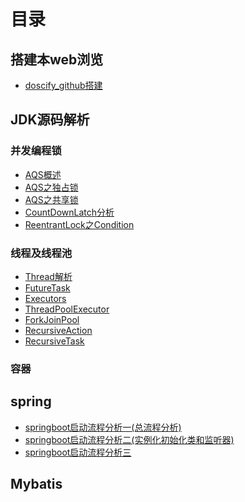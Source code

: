 # 目录

## 搭建本web浏览

* [doscify_github搭建](doscify_github搭建.md)

## JDK源码解析

### 并发编程锁

* [AQS概述](JDK/并发编程之锁/AQS-概述.md)
* [AQS之独占锁](JDK/并发编程之锁/AQS-独占锁(ReentrantLock).md)
* [AQS之共享锁](JDK/并发编程之锁/AQS共享锁(semaphore).md)
* [CountDownLatch分析](JDK/并发编程之锁/CountDownLatch.md)
* [ReentrantLock之Condition](JDK/并发编程之锁/ReentrantLock之condition使用.md)

### 线程及线程池

* [Thread解析](JDK/线程及线程池/Thread解析.md)
* [FutureTask](JDK/线程及线程池/FutureTask.md)
* [Executors](JDK/线程及线程池/Exceutors.md)
* [ThreadPoolExecutor](JDK/线程及线程池/ThreadPoolExecutor.md)
* [ForkJoinPool](JDK/线程及线程池/ForkJoinPool.md)
* [RecursiveAction](JDK/线程及线程池/RecursiveAction.md)
* [RecursiveTask](JDK/线程及线程池/RecursiveTask.md)

### 容器



## spring

* [springboot启动流程分析一(总流程分析)](Spring/springboot启动分析一.md)
* [springboot启动流程分析二(实例化初始化类和监听器)](Spring/springboot启动分析二.md)
* [springboot启动流程分析三](Spring/springboot启动分析三.md)

## Mybatis



